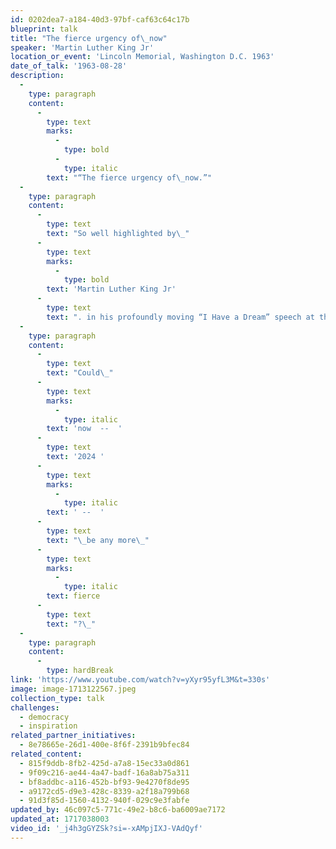 ```yaml
---
id: 0202dea7-a184-40d3-97bf-caf63c64c17b
blueprint: talk
title: "The fierce urgency of\_now"
speaker: 'Martin Luther King Jr'
location_or_event: 'Lincoln Memorial, Washington D.C. 1963'
date_of_talk: '1963-08-28'
description:
  -
    type: paragraph
    content:
      -
        type: text
        marks:
          -
            type: bold
          -
            type: italic
        text: "“The fierce urgency of\_now.”"
  -
    type: paragraph
    content:
      -
        type: text
        text: "So well highlighted by\_"
      -
        type: text
        marks:
          -
            type: bold
        text: 'Martin Luther King Jr'
      -
        type: text
        text: ". in his profoundly moving “I Have a Dream” speech at the Lincoln Memorial in 1963, the phrase ‘urgency of now’ also must be applied, in the currency of 2024,\_even beyond solving racism to the higher crisis of preserving sentient life on Earth. "
  -
    type: paragraph
    content:
      -
        type: text
        text: "Could\_"
      -
        type: text
        marks:
          -
            type: italic
        text: 'now  --  '
      -
        type: text
        text: '2024 '
      -
        type: text
        marks:
          -
            type: italic
        text: ' --  '
      -
        type: text
        text: "\_be any more\_"
      -
        type: text
        marks:
          -
            type: italic
        text: fierce
      -
        type: text
        text: "?\_"
  -
    type: paragraph
    content:
      -
        type: hardBreak
link: 'https://www.youtube.com/watch?v=yXyr95yfL3M&t=330s'
image: image-1713122567.jpeg
collection_type: talk
challenges:
  - democracy
  - inspiration
related_partner_initiatives:
  - 8e78665e-26d1-400e-8f6f-2391b9bfec84
related_content:
  - 815f9ddb-8fb2-425d-a7a8-15ec33a0d861
  - 9f09c216-ae44-4a47-badf-16a8ab75a311
  - bf8addbc-a116-452b-bf93-9e4270f8de95
  - a9172cd5-d9e3-428c-8339-a2f18a799b68
  - 91d3f85d-1560-4132-940f-029c9e3fabfe
updated_by: 46c097c5-771c-49e2-b8c6-ba6009ae7172
updated_at: 1717038003
video_id: '_j4h3gGYZSk?si=-xAMpjIXJ-VAdQyf'
---
```


